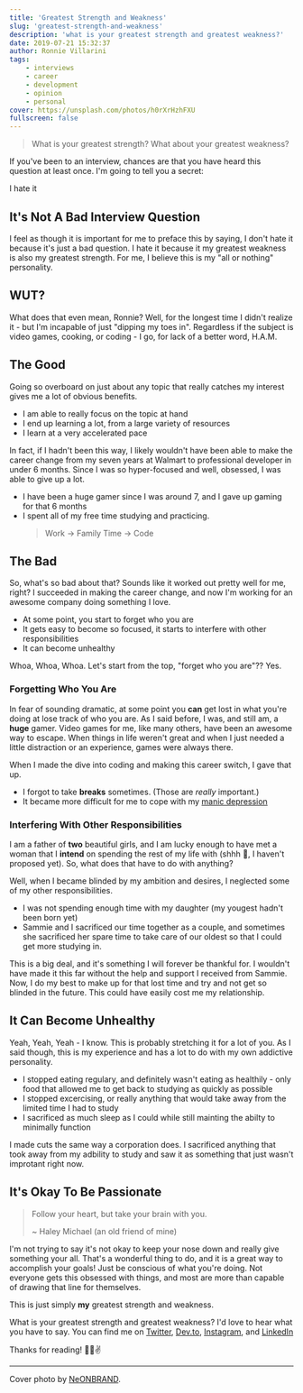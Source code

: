 ```yaml
---
title: 'Greatest Strength and Weakness'
slug: 'greatest-strength-and-weakness'
description: 'what is your greatest strength and greatest weakness?'
date: 2019-07-21 15:32:37
author: Ronnie Villarini
tags:
    - interviews
    - career
    - development
    - opinion
    - personal
cover: https://unsplash.com/photos/h0rXrHzhFXU
fullscreen: false
---
```


> What is your greatest strength? What about your greatest weakness?

If you've been to an interview, chances are that you have heard this question at least once.
I'm going to tell you a secret:

<p class="text-xl uppercase text-center">
    I <span class="text-purple-600 font-black underline">hate</span> it
</p>

## It's Not A Bad Interview Question

I feel as though it is important for me to preface this by saying, I don't hate it because it's just
a bad question. I hate it because it my greatest weakness is <span class="font-bold text-purple-600">also</span>
my greatest strength. For me, I believe this is my "all or nothing" personality.

## WUT?

What does that even mean, Ronnie? Well, for the longest time I didn't realize it - but I'm incapable of
just "dipping my toes in". Regardless if the subject is video games, cooking, or coding - I go, for
lack of a better word, <span class="font-bold text-purple-600">H.A.M.</span>

## The Good

Going so overboard on just about any topic that really catches my interest gives me a lot of obvious benefits.

-   I am able to really focus on the topic at hand
-   I end up learning a lot, from a large variety of resources
-   I learn at a very accelerated pace

In fact, if I hadn't been this way, I likely wouldn't have been able to make the career change from
my seven years at Walmart to professional developer in under 6 months. Since I was so hyper-focused
and well, <span class="font-bolder text-purple-600">obsessed</span>, I was able to give up a lot.

-   I have been a huge gamer since I was around 7, and I gave up gaming for that 6 months
-   I spent all of my free time studying and practicing.
    > Work -> Family Time -> Code

## The Bad

So, what's so bad about that? Sounds like it worked out pretty well for me, right? I succeeded in making
the career change, and now I'm working for an awesome company doing something I love.

-   At some point, you start to forget who you are
-   It gets easy to become so focused, it starts to interfere with other responsibilities
-   It can become unhealthy

Whoa, Whoa, Whoa. Let's start from the top, "forget who you are"?? Yes.

### Forgetting Who You Are

In fear of sounding dramatic, at some point you **can** get lost in what you're doing at lose track of
who you are. As I said before, I was, and still am, a **huge** gamer. Video games for me, like many others,
have been an awesome way to escape. When things in life weren't great and when I just needed a little
distraction or an experience, games were always there.

When I made the dive into coding and making this career switch, I gave that up.

-   I forgot to take **breaks** sometimes. (Those are _really_ important.)
-   It became more difficult for me to cope with my [manic depression](https://www.webmd.com/depression/guide/bipolar-disorder-manic-depression#1)

### Interfering With Other Responsibilities

I am a father of **two** beautiful girls, and I am lucky enough to have met a woman that I **intend**
on spending the rest of my life with (shhh 🤫, I haven't proposed yet). So, what does that have to do
with anything?

Well, when I became blinded by my ambition and desires, I neglected some of my other responsibilities.

-   I was not spending enough time with my daughter (my yougest hadn't been born yet)
-   Sammie and I sacrificed our time together as a couple, and sometimes she sacrificed her spare time to take
    care of our oldest so that I could get more studying in.

This is a big deal, and it's something I will forever be thankful for. I wouldn't have made it this far
without the help and support I received from Sammie. Now, I do my best to make up for that lost time and
try and not get so blinded in the future. This could have easily cost me my relationship.

## It Can Become Unhealthy

Yeah, Yeah, Yeah - I know. This is probably stretching it for a lot of you. As I said though, this is
my experience and has a lot to do with my own addictive personality.

-   I stopped eating regulary, and definitely wasn't eating as healthily - only food that allowed me to get
    back to studying as quickly as possible
-   I stopped excercising, or really anything that would take away from the limited time I had to study
-   I sacrificed as much sleep as I could while still mainting the abilty to minimally function

I made cuts the same way a corporation does. I sacrificed anything that took away from my adbility to study
and saw it as something that just wasn't improtant right now.

## It's Okay To Be Passionate

> Follow your heart, but take your brain with you.
>
> ~ Haley Michael (an old friend of mine)

I'm not trying to say it's not okay to keep your nose down and really give something your all.
That's a wonderful thing to do, and it is a great way to accomplish your goals! Just be conscious of
what you're doing. Not everyone gets this obsessed with things, and most are more than capable of drawing
that line for themselves.

This is just simply **my** greatest strength <span class="font-bold text-purple-600">and</span> weakness.

What is your greatest strength and greatest weakness? I'd love to hear what you have to say. You can find
me on [Twitter](https://twitter.com/_Ronini), [Dev.to](https://dev.to/_ronini), [Instagram](https://www.instagram.com/ka0sronnie/?hl=en),
and [LinkedIn](https://www.linkedin.com/in/ronnievillarini/)

Thanks for reading! 👋🏻✌️

---

Cover photo by [NeONBRAND](https://unsplash.com/photos/h0rXrHzhFXU).
